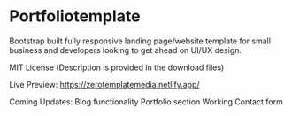 # Portfoliotemplate

Bootstrap built fully responsive landing page/website template for small business and developers looking to get ahead on UI/UX design.

MIT License (Description is provided in the download files)

Live Preview: https://zerotemplatemedia.netlify.app/

Coming Updates: Blog functionality 
                Portfolio section
                Working Contact form
